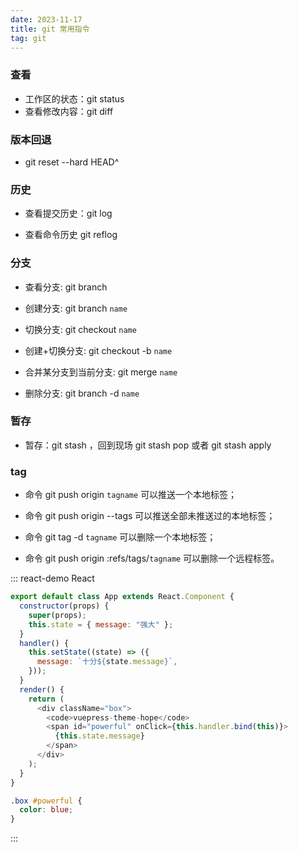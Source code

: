 ```yaml
---
date: 2023-11-17
title: git 常用指令
tag: git
---
```


### 查看

- 工作区的状态：git status
- 查看修改内容：git diff

### 版本回退

- git reset --hard HEAD^

### 历史

- 查看提交历史：git log

- 查看命令历史 git reflog

### 分支

- 查看分支: git branch

- 创建分支: git branch `name`

- 切换分支: git checkout `name`

- 创建+切换分支: git checkout -b `name`

- 合并某分支到当前分支: git merge `name`

- 删除分支: git branch -d `name`

### 暂存

- 暂存：git stash ，回到现场 git stash pop 或者 git stash apply

### tag

- 命令 git push origin `tagname` 可以推送一个本地标签；

- 命令 git push origin --tags 可以推送全部未推送过的本地标签；

- 命令 git tag -d `tagname` 可以删除一个本地标签；

- 命令 git push origin :refs/tags/`tagname` 可以删除一个远程标签。

::: react-demo React

```js
export default class App extends React.Component {
  constructor(props) {
    super(props);
    this.state = { message: "强大" };
  }
  handler() {
    this.setState((state) => ({
      message: `十分${state.message}`,
    }));
  }
  render() {
    return (
      <div className="box">
        <code>vuepress-theme-hope</code>
        <span id="powerful" onClick={this.handler.bind(this)}>
          {this.state.message}
        </span>
      </div>
    );
  }
}
```

```css
.box #powerful {
  color: blue;
}
```

:::
